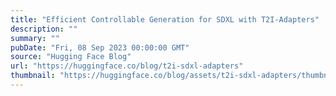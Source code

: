 ```yaml
---
title: "Efficient Controllable Generation for SDXL with T2I-Adapters"
description: ""
summary: ""
pubDate: "Fri, 08 Sep 2023 00:00:00 GMT"
source: "Hugging Face Blog"
url: "https://huggingface.co/blog/t2i-sdxl-adapters"
thumbnail: "https://huggingface.co/blog/assets/t2i-sdxl-adapters/thumbnail.png"
---
```


